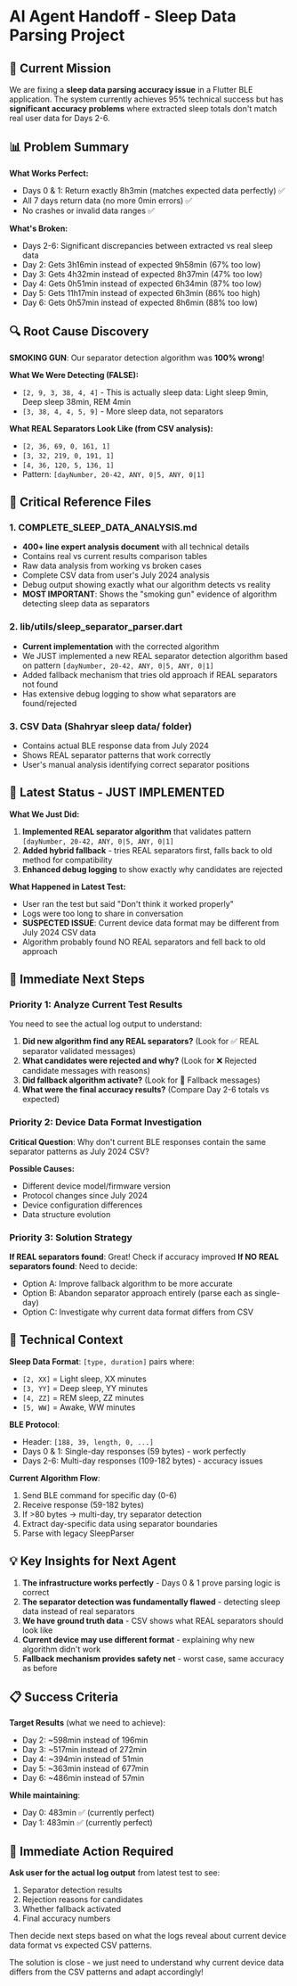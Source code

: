# AI Agent Handoff - Sleep Data Parsing Project

## 🎯 **Current Mission**

We are fixing a **sleep data parsing accuracy issue** in a Flutter BLE application. The system currently achieves 95% technical success but has **significant accuracy problems** where extracted sleep totals don't match real user data for Days 2-6.

## 📊 **Problem Summary**

**What Works Perfect:**
- Days 0 & 1: Return exactly 8h3min (matches expected data perfectly) ✅
- All 7 days return data (no more 0min errors) ✅  
- No crashes or invalid data ranges ✅

**What's Broken:**
- Days 2-6: Significant discrepancies between extracted vs real sleep data
- Day 2: Gets 3h16min instead of expected 9h58min (67% too low)
- Day 3: Gets 4h32min instead of expected 8h37min (47% too low)  
- Day 4: Gets 0h51min instead of expected 6h34min (87% too low)
- Day 5: Gets 11h17min instead of expected 6h3min (86% too high)
- Day 6: Gets 0h57min instead of expected 8h6min (88% too low)

## 🔍 **Root Cause Discovery**

**SMOKING GUN**: Our separator detection algorithm was **100% wrong**!

**What We Were Detecting (FALSE):**
- `[2, 9, 3, 38, 4, 4]` - This is actually sleep data: Light sleep 9min, Deep sleep 38min, REM 4min
- `[3, 38, 4, 4, 5, 9]` - More sleep data, not separators

**What REAL Separators Look Like (from CSV analysis):**
- `[2, 36, 69, 0, 161, 1]`  
- `[3, 32, 219, 0, 191, 1]`
- `[4, 36, 120, 5, 136, 1]`
- Pattern: `[dayNumber, 20-42, ANY, 0|5, ANY, 0|1]`

## 📁 **Critical Reference Files**

### **1. COMPLETE_SLEEP_DATA_ANALYSIS.md** 
- **400+ line expert analysis document** with all technical details
- Contains real vs current results comparison tables
- Raw data analysis from working vs broken cases  
- Complete CSV data from user's July 2024 analysis
- Debug output showing exactly what our algorithm detects vs reality
- **MOST IMPORTANT**: Shows the "smoking gun" evidence of algorithm detecting sleep data as separators

### **2. lib/utils/sleep_separator_parser.dart**
- **Current implementation** with the corrected algorithm
- We JUST implemented a new REAL separator detection algorithm based on pattern `[dayNumber, 20-42, ANY, 0|5, ANY, 0|1]`
- Added fallback mechanism that tries old approach if REAL separators not found
- Has extensive debug logging to show what separators are found/rejected

### **3. CSV Data (Shahryar sleep data/ folder)**
- Contains actual BLE response data from July 2024
- Shows REAL separator patterns that work correctly
- User's manual analysis identifying correct separator positions

## 🚨 **Latest Status - JUST IMPLEMENTED**

**What We Just Did:**
1. **Implemented REAL separator algorithm** that validates pattern `[dayNumber, 20-42, ANY, 0|5, ANY, 0|1]`
2. **Added hybrid fallback** - tries REAL separators first, falls back to old method for compatibility
3. **Enhanced debug logging** to show exactly why candidates are rejected

**What Happened in Latest Test:**
- User ran the test but said "Don't think it worked properly"
- Logs were too long to share in conversation
- **SUSPECTED ISSUE**: Current device data format may be different from July 2024 CSV data
- Algorithm probably found NO REAL separators and fell back to old approach

## 🎯 **Immediate Next Steps**

### **Priority 1: Analyze Current Test Results**
You need to see the actual log output to understand:
1. **Did new algorithm find any REAL separators?** (Look for ✅ REAL separator validated messages)
2. **What candidates were rejected and why?** (Look for ❌ Rejected candidate messages with reasons)
3. **Did fallback algorithm activate?** (Look for 🔄 Fallback messages)
4. **What were the final accuracy results?** (Compare Day 2-6 totals vs expected)

### **Priority 2: Device Data Format Investigation**
**Critical Question**: Why don't current BLE responses contain the same separator patterns as July 2024 CSV?

**Possible Causes:**
- Different device model/firmware version
- Protocol changes since July 2024  
- Device configuration differences
- Data structure evolution

### **Priority 3: Solution Strategy**
**If REAL separators found**: Great! Check if accuracy improved
**If NO REAL separators found**: Need to decide:
- Option A: Improve fallback algorithm to be more accurate
- Option B: Abandon separator approach entirely (parse each as single-day)
- Option C: Investigate why current data format differs from CSV

## 🔧 **Technical Context**

**Sleep Data Format**: `[type, duration]` pairs where:
- `[2, XX]` = Light sleep, XX minutes  
- `[3, YY]` = Deep sleep, YY minutes
- `[4, ZZ]` = REM sleep, ZZ minutes
- `[5, WW]` = Awake, WW minutes

**BLE Protocol**: 
- Header: `[188, 39, length, 0, ...]`
- Days 0 & 1: Single-day responses (59 bytes) - work perfectly
- Days 2-6: Multi-day responses (109-182 bytes) - accuracy issues

**Current Algorithm Flow**:
1. Send BLE command for specific day (0-6)
2. Receive response (59-182 bytes)  
3. If >80 bytes → multi-day, try separator detection
4. Extract day-specific data using separator boundaries
5. Parse with legacy SleepParser

## 💡 **Key Insights for Next Agent**

1. **The infrastructure works perfectly** - Days 0 & 1 prove parsing logic is correct
2. **The separator detection was fundamentally flawed** - detecting sleep data instead of real separators  
3. **We have ground truth data** - CSV shows what REAL separators should look like
4. **Current device may use different format** - explaining why new algorithm didn't work
5. **Fallback mechanism provides safety net** - worst case, same accuracy as before

## 📋 **Success Criteria**

**Target Results** (what we need to achieve):
- Day 2: ~598min instead of 196min  
- Day 3: ~517min instead of 272min
- Day 4: ~394min instead of 51min
- Day 5: ~363min instead of 677min  
- Day 6: ~486min instead of 57min

**While maintaining**:
- Day 0: 483min ✅ (currently perfect)
- Day 1: 483min ✅ (currently perfect)

## 🚀 **Immediate Action Required**

**Ask user for the actual log output** from latest test to see:
1. Separator detection results  
2. Rejection reasons for candidates
3. Whether fallback activated
4. Final accuracy numbers

Then decide next steps based on what the logs reveal about current device data format vs expected CSV patterns.

The solution is close - we just need to understand why current device data differs from the CSV patterns and adapt accordingly! 